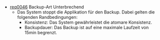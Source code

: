 * [req0046](https://github.com/DomainDrivenArchitecture/ddaRequirement/blob/master/de/requirements/req0046.md) Backup-Art Unterbrechend  
  * Das System stoppt die Applikation für den Backup. Dabei gelten die folgenden Randbedingungen:
    * Konsistenz: Das System gewährleistet die atomare Konsistenz.
    * Backupdauer: Das Backup ist auf eine maximale Laufzeit von 15min begrenzt.   
